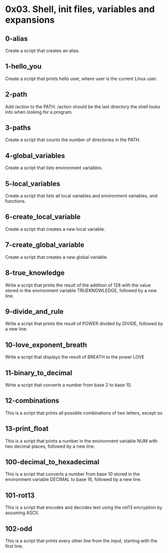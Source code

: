 # 0x03. Shell, init files, variables and expansions

## 0-alias
Create a script that creates an alias.
## 1-hello_you
Create a script that prints hello user, where user is the current Linux user.
## 2-path
Add /action to the PATH. /action should be the last directory the shell looks into when looking for a program.
## 3-paths
Create a script that counts the number of directories in the PATH.
## 4-global_variables
Create a script that lists environment variables.
## 5-local_variables
Create a script that lists all local variables and environment variables, and functions.
## 6-create_local_variable
Create a script that creates a new local variable.
## 7-create_global_variable
Create a script that creates a new global variable.
## 8-true_knowledge
Write a script that prints the result of the addition of 128 with the value stored in the environment variable TRUEKNOWLEDGE, followed by a new line.
## 9-divide_and_rule
Write a script that prints the result of POWER divided by DIVIDE, followed by a new line.
## 10-love_exponent_breath
Write a script that displays the result of BREATH to the power LOVE
## 11-binary_to_decimal
Write a script that converts a number from base 2 to base 10.
## 12-combinations
This is a script that prints all possible combinations of two letters, except oo
## 13-print_float
This is a script that prints a number in the environment variable NUM with two decimal places, followed by a new line.
## 100-decimal_to_hexadecimal
This is a script that converts a number from base 10 stored in the environment variable DECIMAL to base 16, followed by a new line.
## 101-rot13
This is a script that encodes and decodes text using the rot13 encryption by assuming ASCII.
## 102-odd
This is a script that prints every other line from the input, starting with the first line.
